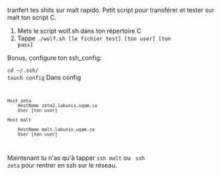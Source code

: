 tranfert tes shits sur malt rapido.
Petit script pour transférer et tester sur malt ton script C.

1. Mets le script wolf.sh dans ton répertoire C
2. Tappe <code>./wolf.sh [le fichier test] [ton user] [ton pass]</code>

Bonus, configure ton ssh_config:

<code>cd ~/.ssh/</code><br/>
<code>touch config</code>
Dans config
<br>
<code>

    Host zeta
        HostName zeta2.labunix.uqam.ca
        User [ton user]

    Host malt
    
        HostName malt.labunix.uqam.ca
        User [ton user]
</code>

Maintenant tu n'as qu'à tapper <code>ssh malt</code> ou <code> ssh zeta</code> pour rentrer en ssh sur le réseau.
